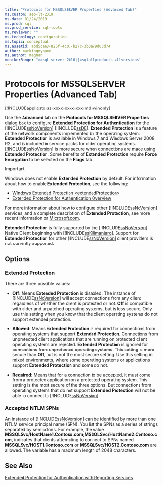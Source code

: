 ```yaml
---
title: "Protocols for MSSQLSERVER Properties (Advanced Tab)"
ms.custom: seo-lt-2019
ms.date: 01/24/2019
ms.prod: sql
ms.prod_service: sql-tools
ms.reviewer: ""
ms.technology: configuration
ms.topic: conceptual
ms.assetid: abd5ca68-825f-4c07-b27c-3b3a79d03d74
author: markingmyname
ms.author: maghan
monikerRange: ">=sql-server-2016||=sqlallproducts-allversions"
---
```

# Protocols for MSSQLSERVER Properties (Advanced Tab)

[!INCLUDE[appliesto-ss-xxxx-xxxx-xxx-md-winonly](../../includes/appliesto-ss-xxxx-xxxx-xxx-md-winonly.md)]

Use the **Advanced** tab on the **Protocols for MSSQLSERVER Properties** dialog box to configure **Extended Protection for Authentication** for the [!INCLUDE[ssNoVersion](../../includes/ssnoversion-md.md)] [!INCLUDE[ssDE](../../includes/ssde-md.md)]. **Extended Protection** is a feature of the network components implemented by the operating system. **Extended Protection** is available in Windows 7 and Windows Server 2008 R2, and is included in service packs for older operating systems. [!INCLUDE[ssNoVersion](../../includes/ssnoversion-md.md)] is more secure when connections are made using **Extended Protection**. Some benefits of **Extended Protection** require **Force Encryption** to be selected on the **Flags** tab.

> [!IMPORTANT]  
> Windows does not enable **Extended Protection** by default. For information about how to enable **Extended Protection**, see the following:
> - [Windows Extended Protection \<extendedProtection\>](https://docs.microsoft.com/iis/configuration/system.webserver/security/authentication/windowsauthentication/extendedprotection/)
> - [Extended Protection for Authentication Overview](https://docs.microsoft.com/dotnet/framework/wcf/feature-details/extended-protection-for-authentication-overview)

For more information about how to configure other [!INCLUDE[ssNoVersion](../../includes/ssnoversion-md.md)] services, and a complete description of **Extended Protection**, see more recent information on [Microsoft.com](https://go.microsoft.com/fwlink/?LinkId=177752).

**Extended Protection** is fully supported by the [!INCLUDE[ssNoVersion](../../includes/ssnoversion-md.md)] Native Client beginning with [!INCLUDE[ssKilimanjaro](../../includes/sskilimanjaro-md.md)]. Support for **Extended Protection** for other [!INCLUDE[ssNoVersion](../../includes/ssnoversion-md.md)] client providers is not currently supported.

## Options

### Extended Protection

There are three possible values:  

- **Off**: Means **Extended Protection** is disabled. The instance of [!INCLUDE[ssNoVersion](../../includes/ssnoversion-md.md)] will accept connections from any client regardless of whether the client is protected or not. **Off** is compatible with older and unpatched operating systems, but is less secure. Only use this setting when you know that the client operating systems do not support extended protection.

- **Allowed**: Means **Extended Protection** is required for connections from operating systems that support **Extended Protection**. Connections from unprotected client applications that are running on protected client operating systems are rejected. **Extended Protection** is ignored for connections from unprotected operating systems. This setting is more secure than **Off**, but is not the most secure setting. Use this setting in mixed environments, where some operating systems or applications support **Extended Protection** and some do not.

- **Required**: Means that for a connection to be accepted, it must come from a protected application on a protected operating system. This setting is the most secure of the three options. But connections from operating systems that do not support **Extended Protection** will not be able to connect to [!INCLUDE[ssNoVersion](../../includes/ssnoversion-md.md)].

### Accepted NTLM SPNs

An instance of [!INCLUDE[ssNoVersion](../../includes/ssnoversion-md.md)] can be identified by more than one NTLM service principal name (SPN). You list the SPNs as a series of strings separated by semicolons. For example, the value **MSSQLSvc/HostName1.Contoso.com;MSSQLSvc/HostName2.Contoso.com**, indicates that clients attempting to connect to SPNs named **MSSQLSvc/HOST1.Contoso.com** or **MSSQLSvc/HOST2.Contoso.com** are allowed. The variable has a maximum length of 2048 characters.

## See Also

[Extended Protection for Authentication with Reporting Services](../../reporting-services/security/extended-protection-for-authentication-with-reporting-services.md)

